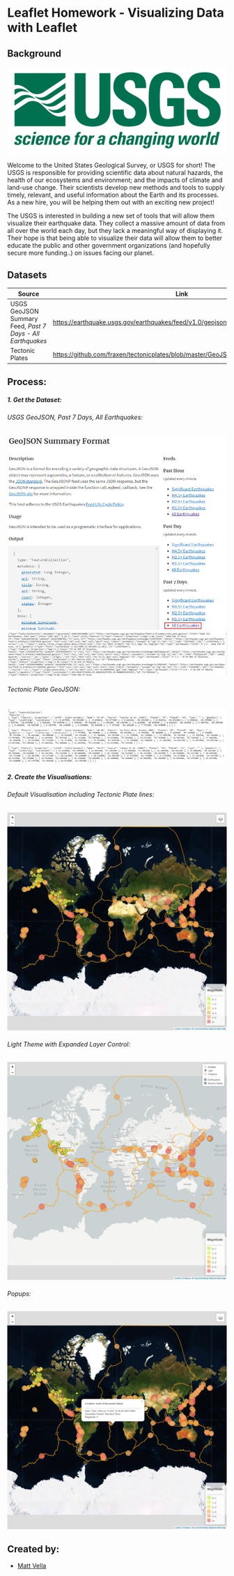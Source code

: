 # Leaflet Homework - Visualizing Data with Leaflet

## Background

![1-Logo](Images/1-Logo.png)

Welcome to the United States Geological Survey, or USGS for short! The USGS is responsible for providing scientific data about natural hazards, the health of our ecosystems and environment; and the impacts of climate and land-use change. Their scientists develop new methods and tools to supply timely, relevant, and useful information about the Earth and its processes. As a new hire, you will be helping them out with an exciting new project!

The USGS is interested in building a new set of tools that will allow them visualize their earthquake data. They collect a massive amount of data from all over the world each day, but they lack a meaningful way of displaying it. Their hope is that being able to visualize their data will allow them to better educate the public and other government organizations (and hopefully secure more funding..) on issues facing our planet.

## Datasets
|Source|Link|
|-|-|
|USGS GeoJSON Summary Feed, *Past 7 Days - All Earthquakes*|https://earthquake.usgs.gov/earthquakes/feed/v1.0/geojson.php|
|Tectonic Plates|https://github.com/fraxen/tectonicplates/blob/master/GeoJSON/PB2002_boundaries.json|

## Process:
##### 1. Get the Dataset:
###### USGS GeoJSON, Past 7 Days, All Earthquakes:
![USGS GeoJSON Location](https://github.com/EpicTomatoSauce/leaflet-challenge/blob/main/Images/Data%201.png?raw=true)
![USGS GeoJSON Sample](https://github.com/EpicTomatoSauce/leaflet-challenge/blob/main/Images/Data%202%20-%20Sample%20JSON.png?raw=true)
###### Tectonic Plate GeoJSON:
![Tectonic GeoJSON Sample](https://github.com/EpicTomatoSauce/leaflet-challenge/blob/main/Images/Data%203%20-%20Tectonic%20GeoJSON.png?raw=true)

##### 2. Create the Visualisations:
###### Default Visualisation including Tectonic Plate lines:
![Initial Visualisation](https://github.com/EpicTomatoSauce/leaflet-challenge/blob/main/Images/Viz%201%20-%20Satellite.png?raw=true)
###### Light Theme with Expanded Layer Control:
![Initial Visualisation](https://github.com/EpicTomatoSauce/leaflet-challenge/blob/main/Images/Viz%202%20-%20Light%20with%20Expanded%20Layers.png?raw=true)
###### Popups:
![Initial Visualisation](https://github.com/EpicTomatoSauce/leaflet-challenge/blob/main/Images/Viz%203%20-%20Popups.png?raw=true)

## Created by:
- [Matt Vella](https://github.com/EpicTomatoSauce)